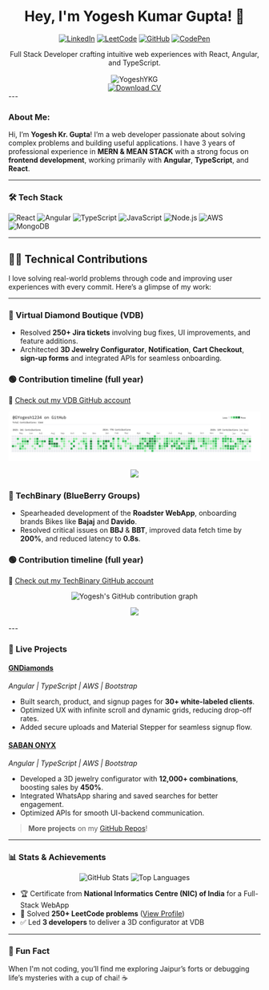 <div align="center">
  <h1>Hey, I'm Yogesh Kumar Gupta! 👋</h1>
  <div align="center">
    <a href="https://www.linkedin.com/in/gyogesh484/"><img src="https://img.shields.io/badge/-LinkedIn-0A66C2?logo=linkedin&logoColor=white" alt="LinkedIn"/></a>
    <a href="https://leetcode.com/your-profile/"><img src="https://img.shields.io/badge/-LeetCode-FFA116?logo=leetcode&logoColor=black" alt="LeetCode"/></a>
    <a href="https://github.com/YogeshYKG"><img src="https://img.shields.io/badge/-GitHub-181717?logo=github&logoColor=white" alt="GitHub"/></a>
    <a href="https://codepen.io/your-profile"><img src="https://img.shields.io/badge/-CodePen-000000?logo=codepen&logoColor=white" alt="CodePen"/></a>
  </div>
  <p>Full Stack Developer crafting intuitive web experiences with React, Angular, and TypeScript.</p>
  <img src="https://komarev.com/ghpvc/?username=YogeshYKG&label=Profile%20views&color=0e75b6&style=flat" alt="YogeshYKG" style="vertical-align: middle;"/>
  <div style="display: flex; align-items: center; gap: 10px; justify-content: center;">
    <a href="/Yogesh_CV.pdf" download="Resume_Yogesh.pdf" target="_blank">
      <img src="https://img.shields.io/badge/Download%20CV-007bff?style=flat&logo=pdf&logoColor=white" alt="Download CV" />
    </a>
  </div>
</div>
---


### About Me:
Hi, I’m **Yogesh Kr. Gupta**! I’m a web developer passionate about solving complex problems and building useful applications. I have 3 years of professional experience in **MERN & MEAN STACK** with a strong focus on **frontend development**, working primarily with **Angular**, **TypeScript**, and **React**.

---
### 🛠️ Tech Stack
![React](https://img.shields.io/badge/-React-61DAFB?logo=react&logoColor=black)
![Angular](https://img.shields.io/badge/-Angular-DD0031?logo=angular&logoColor=white)
![TypeScript](https://img.shields.io/badge/-TypeScript-3178C6?logo=typescript&logoColor=white)
![JavaScript](https://img.shields.io/badge/-JavaScript-3178C6?logo=javascript&logoColor=white)
![Node.js](https://img.shields.io/badge/-Node.js-339933?logo=node.js&logoColor=white)
![AWS](https://img.shields.io/badge/-AWS-232F3E?logo=amazon-aws&logoColor=white)
![MongoDB](https://img.shields.io/badge/-MongoDB-47A248?logo=mongodb&logoColor=white)

---
## 👨‍💻 Technical Contributions

I love solving real-world problems through code and improving user experiences with every commit. Here’s a glimpse of my work:

---

### 🏢 Virtual Diamond Boutique (VDB)

- Resolved **250+ Jira tickets** involving bug fixes, UI improvements, and feature additions.
- Architected **3D Jewelry Configurator**, **Notification**, **Cart Checkout**, **sign-up forms** and integrated APIs for seamless onboarding.
### 🟢 Contribution timeline (full year)
🔗 [Check out my VDB GitHub account](https://github.com/GYogesh1234)
<p align="center">
  <img src="GYogesh1234.png" alt="Yogesh's GitHub contribution graph" />
</p>

<p align="center">
  <img src="https://github-readme-streak-stats.herokuapp.com/?user=GYogesh1234&theme=dark&hide_border=true" />
</p>

### 🏢 TechBinary (BlueBerry Groups)
 
- Spearheaded development of the **Roadster WebApp**, onboarding brands Bikes like **Bajaj** and **Davido**.
- Resolved critical issues on **BBJ** & **BBT**, improved data fetch time by **200%**, and reduced latency to **0.8s**.
### 🟢 Contribution timeline (full year)
🔗 [Check out my TechBinary GitHub account](https://github.com/Yogesh-techbinary)

<p align="center">
  <img src="https://ghchart.rshah.org/Yogesh-techbinary" alt="Yogesh's GitHub contribution graph" />
</p>

<p align="center">
  <img src="https://github-readme-streak-stats.herokuapp.com/?user=Yogesh-techbinary&theme=dark&hide_border=true" />
</p>
---

### 🌟 Live Projects

#### [GNDiamonds](https://your-gndiamonds-link.com)
*Angular | TypeScript | AWS | Bootstrap*  
- Built search, product, and signup pages for **30+ white-labeled clients**.  
- Optimized UX with infinite scroll and dynamic grids, reducing drop-off rates.  
- Added secure uploads and Material Stepper for seamless signup flow.

#### [SABAN ONYX](https://your-saban-onyx-link.com)
*Angular | TypeScript | AWS | Bootstrap*  
- Developed a 3D jewelry configurator with **12,000+ combinations**, boosting sales by **450%**.  
- Integrated WhatsApp sharing and saved searches for better engagement.  
- Optimized APIs for smooth UI-backend communication.

> **More projects** on my [GitHub Repos](https://github.com/YogeshYKG?tab=repositories)!

---

### 📊 Stats & Achievements
<div align="center">
  <img src="https://github-readme-stats.vercel.app/api?username=YogeshYKG&show_icons=true&theme=radical" alt="GitHub Stats" />
  <img src="https://github-readme-stats.vercel.app/api/top-langs/?username=YogeshYKG&layout=compact&theme=radical" alt="Top Languages" />
</div>

- 🏆 Certificate from **National Informatics Centre (NIC) of India** for a Full-Stack WebApp
- 🧩 Solved **250+ LeetCode problems** ([View Profile](https://leetcode.com/your-profile))
- ✅ Led **3 developers** to deliver a 3D configurator at VDB

---

### 🎉 Fun Fact
When I'm not coding, you’ll find me exploring Jaipur’s forts or debugging life’s mysteries with a cup of chai! ☕
